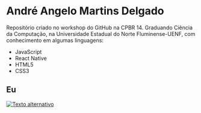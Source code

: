 # André Angelo Martins Delgado
Repositório criado no workshop do GitHub na CPBR 14.
Graduando Ciência da Computação, na Universidade Estadual do Norte Fluminense-UENF, com conhecimento em algumas linguagens:

- JavaScript
- React Native
- HTML5
- CSS3

## Eu
[![Texto alternativo](https://www.google.com/search?q=instagram+logo&oq=instagram+logo&aqs=chrome..69i57j0i131i433i512l2j69i65j69i60l4.1517j0j7&sourceid=chrome&ie=UTF-8#imgrc=umVMIX6GlbEccM)](https://www.instagram.com/andremartinsd_/)

